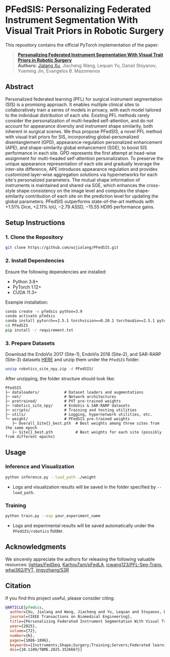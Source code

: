 # PFedSIS: Personalizing Federated Instrument Segmentation With Visual Trait Priors in Robotic Surgery

This repository contains the official PyTorch implementation of the paper:
> [**Personalizing Federated Instrument Segmentation With Visual Trait Priors in Robotic Surgery**](https://doi.org/10.1109/LRA.2024.3505818)<br>
> **Authors:** [Jialang Xu](https://www.linkedin.com/in/jialang-xu-778952257/), Jiacheng Wang, Lequan Yu, Danail Stoyanov, Yueming Jin, Evangelos B. Mazomenos


## Abstract
Personalized federated learning (PFL) for surgical instrument segmentation (SIS) is a promising approach. It enables multiple clinical sites to collaboratively train a series of models in privacy, with each model tailored to the individual distribution of each site. Existing PFL methods rarely consider the personalization of multi-headed self-attention, and do not account for appearance diversity and instrument shape similarity, both inherent in surgical scenes. We thus propose PFedSIS, a novel PFL method with visual trait priors for SIS, incorporating global-personalized disentanglement (GPD), appearance-regulation personalized enhancement (APE), and shape-similarity global enhancement (SGE), to boost SIS performance in each site. GPD represents the first attempt at head-wise assignment for multi-headed self-attention personalization. To preserve the unique appearance representation of each site and gradually leverage the inter-site difference, APE introduces appearance regulation and provides customized layer-wise aggregation solutions via hypernetworks for each site's personalized parameters. The mutual shape information of instruments is maintained and shared via SGE, which enhances the cross-style shape consistency on the image level and computes the shape-similarity contribution of each site on the prediction level for updating the global parameters. PFedSIS outperforms state-of-the-art methods with +1.51% Dice, +2.11% IoU, −2.79 ASSD, −15.55 HD95 performance gains.

## Setup Instructions
### 1. Clone the Repository
```bash
git clone https://github.com/wzjialang/PFedSIS.git
```

### 2. Install Dependencies
Ensure the following dependencies are installed:
- Python 3.8+
- PyTorch 1.12+
- CUDA 11.3+

Example installation:
```bash
conda create -n pfedsis python=3.9
conda activate pfedsis
conda install pytorch==2.5.1 torchvision==0.20.1 torchaudio==2.5.1 pytorch-cuda=11.8 -c pytorch -c nvidia
cd PFedSIS
pip install -r requirement.txt
```

### 3. Prepare Datasets
Download the EndoVis 2017 (Site-1), EndoVis 2018 (Site-2), and SAR-RARP (Site-3) datasets [HERE](http://opendata.deepsig.io/datasets/2016.10/RML2016.10a.tar.bz2) and unzip them under the `PFedSIS` folder:
```bash
unzip robotics_site_npy.zip -d PFedSIS/
```

After unzipping, the folder structure should look like:
```
PFedSIS
├─ dataloaders/           # Dataset loaders and augmentations
├─ net/                   # Network architectures
├─ pretrained/            # PVT pre-trained weights
├─ robotics_site_npy/     # EndoVis & SAR-RARP datasets
├─ scripts/               # Training and testing utilities
├─ utils/                 # Logging, hypernetwork utilities, etc.
└─ weight/                # PFedSIS pre-trained weights
   ├─ Overall_Site{}_best.pth  # Best weights among three sites from the same epoch
   ├─ Site{}_best.pth          # Best weights for each site (possibly from different epochs)
```

## Usage
### Inference and Visualization
```bash
python inference.py --load_path ./weight
```
- Logs and visualization results will be saved in the folder specified by `--load_path`.

### Training
```bash
python train.py --exp your_experiment_name
```
- Logs and experimental results will be saved automatically under the `PFedSIS/robotics` folder.

## Acknowledgments
We sincerely appreciate the authors for releasing the following valuable resources: [lightas/FedSeg](https://github.com/lightas/FedSeg), [KarhouTam/pFedLA](https://github.com/KarhouTam/pFedLA), [jcwang123/PFL-Seg-Trans](https://github.com/jcwang123/PFL-Seg-Trans), [whai362/PVT](https://github.com/whai362/PVT), [jingyzhang/S3R](https://github.com/jingyzhang/S3R)

## Citation
If you find this project useful, please consider citing:
```bibtex
@ARTICLE{pfedsis,
  author={Xu, Jialang and Wang, Jiacheng and Yu, Lequan and Stoyanov, Danail and Jin, Yueming and Mazomenos, Evangelos B.},
  journal={IEEE Transactions on Biomedical Engineering}, 
  title={Personalizing Federated Instrument Segmentation With Visual Trait Priors in Robotic Surgery}, 
  year={2025},
  volume={72},
  number={6},
  pages={1886-1896},
  keywords={Instruments;Shape;Surgery;Training;Servers;Federated learning;Data models;Biomedical engineering;Visualization;Regulation;Personalized federated learning;multi-headed self-attention;hypernetwork;appearance regulation;shape similarity},
  doi={10.1109/TBME.2025.3526667}}
```